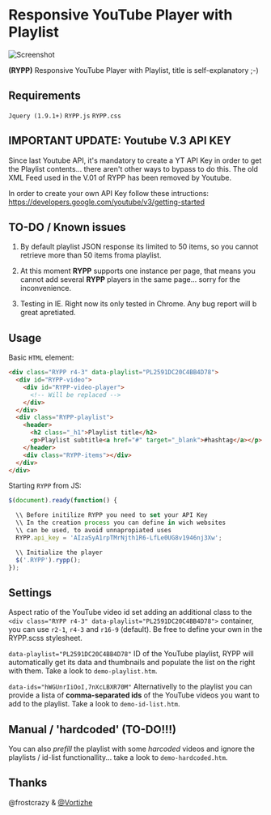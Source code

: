 Responsive YouTube Player with Playlist
=======================================

![Screenshot](https://raw.githubusercontent.com/carloscabo/responsive-youtube-player-with-playlist/master/screenshot.png)

**(RYPP)** Responsive YouTube Player with Playlist, title is self-explanatory ;-)

## Requirements

`Jquery (1.9.1+)`
`RYPP.js`
`RYPP.css`

## IMPORTANT UPDATE: Youtube V.3 API KEY

Since last Youtube API, it's mandatory to create a YT API Key in order to get the Playlist contents... there aren't other ways to bypass to do this. The old XML Feed used in the V.01 of RYPP has been removed by Youtube.

In order to create your own API Key follow these intructions:
<https://developers.google.com/youtube/v3/getting-started>

## TO-DO / Known issues

1. By default playlist JSON response its limited to 50 items, so you cannot retrieve more than 50 items froma playlist.

2. At this moment **RYPP** supports one instance per page, that means you cannot add several **RYPP** players in the same page... sorry for the inconvenience.

3. Testing in IE. Right now its only tested in Chrome. Any bug report will b great apretiated.

## Usage

Basic `HTML` element:

````html
<div class="RYPP r4-3" data-playlist="PL2591DC20C4BB4D78">
  <div id="RYPP-video">
    <div id="RYPP-video-player">
      <!-- Will be replaced -->
    </div>
  </div>
  <div class="RYPP-playlist">
    <header>
      <h2 class="_h1">Playlist title</h2>
      <p>Playlist subtitle<a href="#" target="_blank">#hashtag</a></p>
    </header>
    <div class="RYPP-items"></div>
  </div>
</div>
````

Starting `RYPP` from JS:

````javascript
$(document).ready(function() {

  \\ Before initilize RYPP you need to set your API Key
  \\ In the creation process you can define in wich websites
  \\ can be used, to avoid unnapropiated uses
  RYPP.api_key = 'AIzaSyA1rpTMrNjth1R6-LfLe0UG8v1946nj3Xw';

  \\ Initialize the player
  $('.RYPP').rypp();
});
````

## Settings

Aspect ratio of the YouTube video id set adding an additional class to the `<div class="RYPP r4-3" data-playlist="PL2591DC20C4BB4D78">` container, you can use `r2-1`, `r4-3` and `r16-9` (default). Be free to define your own in the RYPP.scss stylesheet.


`data-playlist="PL2591DC20C4BB4D78"`
ID of the YouTube playlist, RYPP will automatically get its data and thumbnails and populate the list on the right with them. Take a look to `demo-playlist.htm`.

`data-ids="hWGUnrIiOoI,7nXcLBXR70M"`
Alternativelly to the playlist you can provide a lista of **comma-separated ids** of the YouTube vídeos you want to add to the playlist. Take a look to `demo-id-list.htm`.

## Manual / 'hardcoded' (TO-DO!!!)

You can also _prefill_ the playlist with some _harcoded_ videos and ignore the playlists / id-list functionallity... take a look to `demo-hardcoded.htm`.

## Thanks

@frostcrazy & [@Vortizhe](https://github.com/vortizhe)

